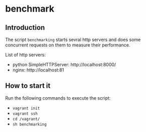# benchmark


## Introduction

The script `benchmarking` starts sevral http servers and does some concurrent requests on them to measure their performance.

List of http servers:
 - python SimpleHTTPServer: http://localhost:8000/
 - nginx: http://localhost:81


## How to start it

Run the following commands to execute the script:
- `vagrant init`
- `vagrant ssh`
- `cd /vagrant/`
- `sh benchmarking`
